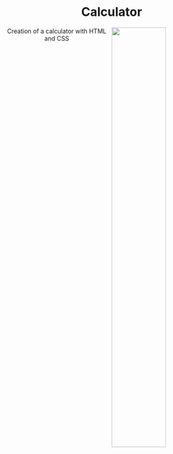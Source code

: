 <h1 align="center">Calculator</h1>
<img src="https://user-images.githubusercontent.com/87400898/131445686-a4253e93-9187-4406-b66e-a7d202981754.png" align="right" width="50%">
<p align="center">Creation of a calculator with HTML and CSS</p>


